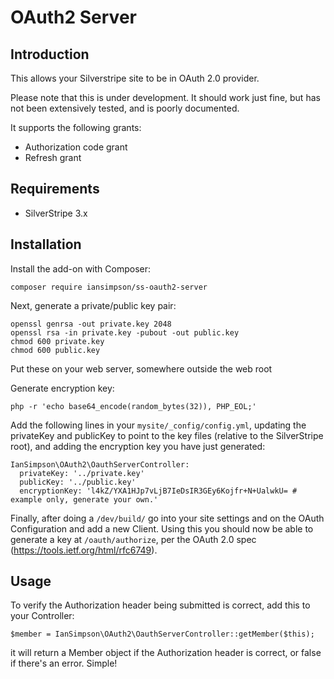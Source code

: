 # OAuth2 Server

## Introduction

This allows your Silverstripe site to be in OAuth 2.0 provider.

Please note that this is under development. It should work just fine, but has not been extensively tested, and is poorly documented.

It supports the following grants:

 * Authorization code grant
 * Refresh grant

## Requirements

 * SilverStripe 3.x

## Installation

Install the add-on with Composer:

```
composer require iansimpson/ss-oauth2-server
```

Next, generate a private/public key pair:

```
openssl genrsa -out private.key 2048
openssl rsa -in private.key -pubout -out public.key
chmod 600 private.key
chmod 600 public.key
```

Put these on your web server, somewhere outside the web root

Generate encryption key:

```
php -r 'echo base64_encode(random_bytes(32)), PHP_EOL;'
```

Add the following lines in your `mysite/_config/config.yml`, updating the privateKey and publicKey to point to the key files (relative to the SilverStripe root), and adding the encryption key you have just generated:

```
IanSimpson\OAuth2\OauthServerController:
  privateKey: '../private.key'
  publicKey: '../public.key'
  encryptionKey: 'l4kZ/YXA1HJp7vLjB7IeDsIR3GEy6Kojfr+N+UalwkU= # example only, generate your own.'
```

Finally, after doing a `/dev/build/` go into your site settings and on the OAuth Configuration and add a new Client. Using this you should now be able to generate a key at `/oauth/authorize`, per the OAuth 2.0 spec (https://tools.ietf.org/html/rfc6749).

## Usage

To verify the Authorization header being submitted is correct, add this to your Controller:

```
$member = IanSimpson\OAuth2\OauthServerController::getMember($this);
```

it will return a Member object if the Authorization header is correct, or false if there's an error. Simple!
